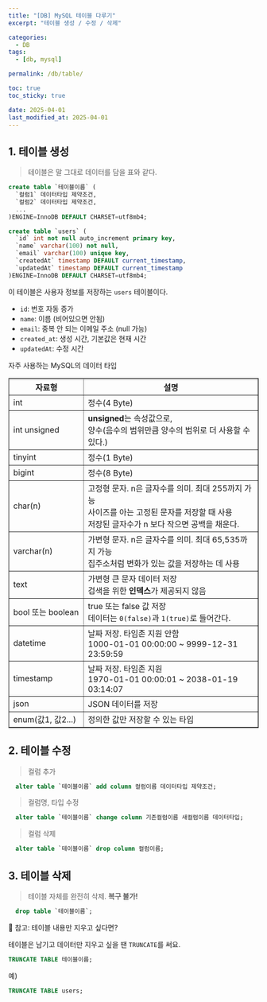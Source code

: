 ```yaml
---
title: "[DB] MySQL 테이블 다루기"
excerpt: "테이블 생성 / 수정 / 삭제"

categories:
  - DB
tags:
  - [db, mysql]

permalink: /db/table/

toc: true
toc_sticky: true

date: 2025-04-01
last_modified_at: 2025-04-01
---
```


## 1. 테이블 생성

>테이블은 말 그대로 데이터를 담을 표와 같다.

```sql
create table `테이블이름` (
  `컬럼1` 데이터타입 제약조건,
  `컬럼2` 데이터타입 제약조건,
  ...
)ENGINE=InnoDB DEFAULT CHARSET=utf8mb4;
```

```sql
create table `users` (
  `id` int not null auto_increment primary key,
  `name` varchar(100) not null,
  `email` varchar(100) unique key,
  `createdAt` timestamp DEFAULT current_timestamp,
  `updatedAt` timestamp DEFAULT current_timestamp
)ENGINE=InnoDB DEFAULT CHARSET=utf8mb4;
```

이 테이블은 사용자 정보를 저장하는 `users` 테이블이다.

- `id`: 번호 자동 증가
- `name`: 이름 (비어있으면 안됨)
- `email`: 중복 안 되는 이메일 주소 (null 가능)
- `created_at`: 생성 시간, 기본값은 현재 시간
- `updatedAt`: 수정 시간

자주 사용하는 MySQL의 데이터 타입

<table border="1" cellspacing="0" cellpadding="8" style="border-collapse: collapse; border: solid 1px #ddd width: 100%;">
  <colgroup>
    <col style="width: 30%;">
    <col style="width: 70%;">
  </colgroup>
  <thead>
    <tr>
      <th style="text-align: center;">자료형</th>
      <th style="text-align: center;">설명</th>
    </tr>
  </thead>
  <tbody>
    <tr>
      <td>int</td>
      <td>정수(4 Byte)</td>
    </tr>
    <tr>
      <td>int unsigned</td>
      <td><strong>unsigned</strong>는 속성값으로,<br>
      양수(음수의 범위만큼 양수의 범위로 더 사용할 수 있다.)</td>
    </tr>
    <tr>
      <td>tinyint</td>
      <td>정수(1 Byte)</td>
    </tr>
    <tr>
      <td>bigint</td>
      <td>정수(8 Byte)</td>
    </tr>
    <tr>
      <td>char(n)</td>
      <td>
        고정형 문자. n은 글자수를 의미. 최대 255까지 가능<br>
        사이즈를 아는 고정된 문자를 저장할 때 사용<br>
        저장된 글자수가 n 보다 작으면 공백을 채운다.
      </td>
    </tr>
    <tr>
      <td>varchar(n)</td>
      <td>
        가변형 문자. n은 글자수를 의미. 최대 65,535까지 가능<br>
        집주소처럼 변화가 있는 값을 저장하는 데 사용
      </td>
    </tr>
    <tr>
      <td>text</td>
      <td>
        가변형 큰 문자 데이터 저장<br>
        검색을 위한 <strong>인덱스</strong>가 제공되지 않음
      </td>
    </tr>
    <tr>
      <td>bool 또는 boolean</td>
      <td>
        true 또는 false 값 저장<br>
        데이터는 <code>0(false)</code>과 <code>1(true)</code>로 들어간다.
      </td>
    </tr>
    <tr>
      <td>datetime</td>
      <td>
        날짜 저장. 타임존 지원 안함<br>
        1000-01-01 00:00:00 ~ 9999-12-31 23:59:59
      </td>
    </tr>
    <tr>
      <td>timestamp</td>
      <td>
        날짜 저장. 타임존 지원<br>
        1970-01-01 00:00:01 ~ 2038-01-19 03:14:07
      </td>
    </tr>
    <tr>
      <td>json</td>
      <td>JSON 데이터를 저장</td>
    </tr>
    <tr>
      <td>enum(값1, 값2...)</td>
      <td>정의한 값만 저장할 수 있는 타입</td>
    </tr>
  </tbody>
</table>


## 2. 테이블 수정

>컬럼 추가

```sql
  alter table `테이블이름` add column 컬럼이름 데이터타입 제약조건;
```

>컬럼명, 타입 수정

```sql
  alter table `테이블이름` change column 기존컬럼이름 새컬럼이름 데이터타입;
```

>컬럼 삭제

```sql
  alter table `테이블이름` drop column 컬럼이름;
```


## 3. 테이블 삭제

>테이블 자체를 완전히 삭제. **복구 불가!**

```sql
  drop table `테이블이름`;
```


🔁 참고: 테이블 내용만 지우고 싶다면?

테이블은 남기고 데이터만 지우고 싶을 땐 `TRUNCATE`를 써요.

```sql
TRUNCATE TABLE 테이블이름;
```

예)
```sql
TRUNCATE TABLE users;
```